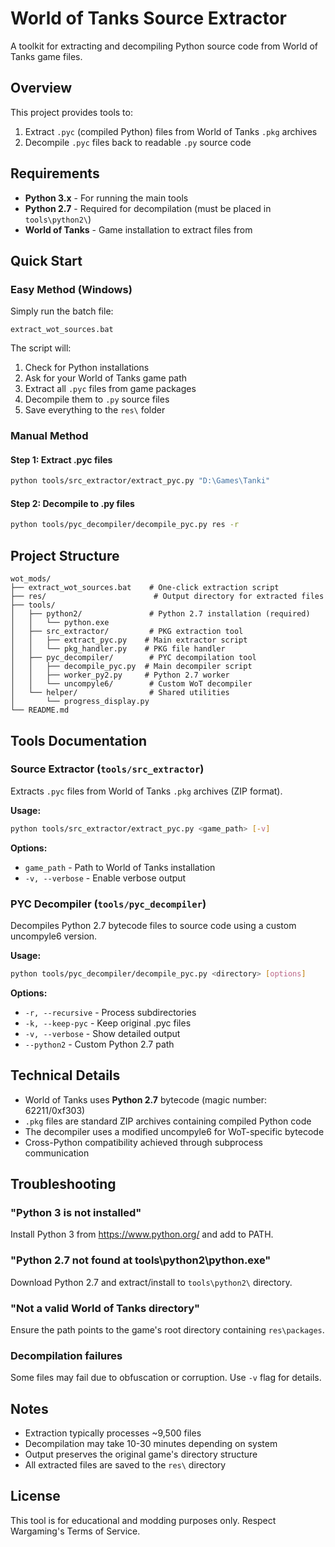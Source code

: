 # World of Tanks Source Extractor

A toolkit for extracting and decompiling Python source code from World of Tanks game files.

## Overview

This project provides tools to:
1. Extract `.pyc` (compiled Python) files from World of Tanks `.pkg` archives
2. Decompile `.pyc` files back to readable `.py` source code

## Requirements

- **Python 3.x** - For running the main tools
- **Python 2.7** - Required for decompilation (must be placed in `tools\python2\`)
- **World of Tanks** - Game installation to extract files from

## Quick Start

### Easy Method (Windows)

Simply run the batch file:
```batch
extract_wot_sources.bat
```

The script will:
1. Check for Python installations
2. Ask for your World of Tanks game path
3. Extract all `.pyc` files from game packages
4. Decompile them to `.py` source files
5. Save everything to the `res\` folder

### Manual Method

#### Step 1: Extract .pyc files
```bash
python tools/src_extractor/extract_pyc.py "D:\Games\Tanki"
```

#### Step 2: Decompile to .py files
```bash
python tools/pyc_decompiler/decompile_pyc.py res -r
```

## Project Structure

```
wot_mods/
├── extract_wot_sources.bat    # One-click extraction script
├── res/                        # Output directory for extracted files
├── tools/
│   ├── python2/               # Python 2.7 installation (required)
│   │   └── python.exe
│   ├── src_extractor/         # PKG extraction tool
│   │   ├── extract_pyc.py    # Main extractor script
│   │   └── pkg_handler.py    # PKG file handler
│   ├── pyc_decompiler/        # PYC decompilation tool
│   │   ├── decompile_pyc.py  # Main decompiler script
│   │   ├── worker_py2.py     # Python 2.7 worker
│   │   └── uncompyle6/        # Custom WoT decompiler
│   └── helper/                # Shared utilities
│       └── progress_display.py
└── README.md
```

## Tools Documentation

### Source Extractor (`tools/src_extractor`)

Extracts `.pyc` files from World of Tanks `.pkg` archives (ZIP format).

**Usage:**
```bash
python tools/src_extractor/extract_pyc.py <game_path> [-v]
```

**Options:**
- `game_path` - Path to World of Tanks installation
- `-v, --verbose` - Enable verbose output

### PYC Decompiler (`tools/pyc_decompiler`)

Decompiles Python 2.7 bytecode files to source code using a custom uncompyle6 version.

**Usage:**
```bash
python tools/pyc_decompiler/decompile_pyc.py <directory> [options]
```

**Options:**
- `-r, --recursive` - Process subdirectories
- `-k, --keep-pyc` - Keep original .pyc files
- `-v, --verbose` - Show detailed output
- `--python2` - Custom Python 2.7 path

## Technical Details

- World of Tanks uses **Python 2.7** bytecode (magic number: 62211/0xf303)
- `.pkg` files are standard ZIP archives containing compiled Python code
- The decompiler uses a modified uncompyle6 for WoT-specific bytecode
- Cross-Python compatibility achieved through subprocess communication

## Troubleshooting

### "Python 3 is not installed"
Install Python 3 from https://www.python.org/ and add to PATH.

### "Python 2.7 not found at tools\python2\python.exe"
Download Python 2.7 and extract/install to `tools\python2\` directory.

### "Not a valid World of Tanks directory"
Ensure the path points to the game's root directory containing `res\packages`.

### Decompilation failures
Some files may fail due to obfuscation or corruption. Use `-v` flag for details.

## Notes

- Extraction typically processes ~9,500 files
- Decompilation may take 10-30 minutes depending on system
- Output preserves the original game's directory structure
- All extracted files are saved to the `res\` directory

## License

This tool is for educational and modding purposes only. Respect Wargaming's Terms of Service.